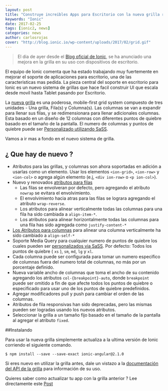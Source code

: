 ```yaml
---
layout: post
title: "Construye increibles Apps para Escritorio con la nueva grilla responsiva de Ionic."
keywords: "Ionic"
date: 2017-02-25
tags: [ionic2, news]
categories: news
author: carlosrojas
cover: "http://blog.ionic.io/wp-content/uploads/2017/02/grid.gif"
---
```

> El dia de ayer desde el [Blog oficial de Ionic](http://blog.ionic.io/build-awesome-desktop-apps-with-ionics-new-responsive-grid/), se ha anunciado una mejora en la grilla en su uso con dispositivos de escritorio.

<amp-img width="1024" height="512" layout="responsive" src="http://blog.ionic.io/wp-content/uploads/2017/02/grid.gif"></amp-img> 

El equipo de Ionic comenta que ha estado trabajando muy fuertemente en mejorar el soporte de aplicaciones para escritorio, una de las caracteristicas mas pedida. La pieza central del soporte en escritorio para Ionic es un nuevo sistema de grillas que hace facil construir UI  que escala desde movil hasta Tablet pasando por Escritorio.

La [nueva grilla](http://ionicframework.com/docs/v2/api/components/grid/Grid) es una poderosa, mobile-first grid system compuesto de tres unidades - Una grilla, Fila(s) y Columna(s). Las columnas se van a expandir para llenar sus filas, y se redimensionara para llenar adicionales columnas. Esta basado en un diseño de 12 columnas con diferentes puntos de quiebre basado en el tamaño de la pantalla. El numero de columnas y puntos de quiebre puede ser [Personalizado utilizando SaSS](http://ionicframework.com/docs/v2/api/components/grid/Grid/#customizing-the-grid).

Vamos a ir mas a fondo en el nuevo sistema de grilla.

## ¿ Que hay de nuevo ?

* Atributos para las grillas, y columnas son ahora soportadas en adición a usarlas como un elemento. Usar los elementos ````<ion-grid>````, ````<ion-row>```` y ````<ion-col>```` o agrega algún elemento (e.j, ````<div ion-row>```` o ````<p ion-col>````).
* Nuevo y renovados [atributos para filas](http://ionicframework.com/docs/v2/api/components/grid/Row/#row-attributes)
    * Las filas se envolveran por defecto, pero agregando el atributo ````nowrap```` se evitara el envolvimiento.
    * El envolvimiento hacia atras para las filas se lograra agregando el atributo ````wrap-reverse````.
    * Los atributos para alinear verticalmente todas las columnas para una fila ha sido cambiada a ````align-item-*````.
    * Los atributos para alinear horizontalmente todas las columnas para una fila has sido agregada como ````justify-content-*````
* [Los Atributos para columnas](http://ionicframework.com/docs/v2/api/components/grid/Col/#column-attributes) para alinear una columna verticalmente ha sido cambiado a ````align-self-*````
* Soporte Media Query para cualquier numero de puntos de quiebre los cuales pueden ser [personalizados via SaSS](http://ionicframework.com/docs/v2/api/components/grid/Grid/#customizing-the-grid). Por defecto: Todos los puntos de quiebre ( ````xs```` ), ````sm````, ````md````, ````lg```` y ````xl````.
* Cada columna puede ser configurada para tomar un numero especifico de columnas fuera del numero total de columnas, no más por un porcentaje definido.
* Nueva variable ancho de columnas que toma el ancho de su contenido agregando los atributos ````col-{breakpoint}-auto````, donde ````breakpoint```` puede ser omitido a fin de que afecte todos los puntos de quiebre o especificado para usar uno de los puntos de quiebre predefinidos.
* Agregar modificadores pull y push para cambiar el orden de las columnas.
* Atributos de fila responsivas han sido deprecadas, pero las mismas pueden ser logradas usando los nuevos atributos.
* Seleccionar la grilla a un tamaño fijo basado en el tamaño de la pantalla al agregar el atributo ````fixed````.

<amp-img width="1024" height="512" layout="responsive" src="http://blog.ionic.io/wp-content/uploads/2017/02/grid-2-1.gif"></amp-img> 

##Instalando

Para usar la nueva grilla simplemente actualiza a la ultima versión de Ionic corriendo el siguiente comando.

````
$ npm install --save --save-exact ionic-angular@2.1.0
````

Si eres nuevo en utilizar la grilla antes, dale un vistazo a la [documentación del API de la grilla](http://ionicframework.com/docs/v2/api/components/grid/Grid/) para información de su uso.

Quieres saber como actualizar tu app con la grilla anterior ? Lee directamente este [Post](http://blog.ionic.io/build-awesome-desktop-apps-with-ionics-new-responsive-grid/)
